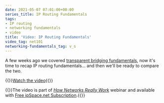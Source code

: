 ```yaml
---
date: 2021-05-07 07:01:00+00:00
series_title: IP Routing Fundamentals
tags:
- IP routing
- networking fundamentals
- video
title: 'Video: IP Routing Fundamentals'
video_tag: net101
networking-fundamentals_tag: v_s
---
```

A few weeks ago we covered [transparent bridging fundamentals](/2021/04/video-transparent-bridging-fundamentals/), now it's time to recap IP routing fundamentals... and then we'll be ready to compare the two.

{{<jump>}}[Watch the video](https://my.ipspace.net/bin/get/Net101/BR1.2%20-%20IP%20Routing%20Fundamentals.mp4?doccode=Net101){{</jump>}}

{{<note free>}}The video is part of _[How Networks Really Work](https://www.ipspace.net/Net101)_ webinar and available with [Free ipSpace.net Subscription](https://www.ipspace.net/Subscription/Free).{{</note>}}
